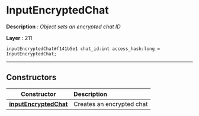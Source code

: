 # InputEncryptedChat

**Description** : *Object sets an encrypted chat ID*

**Layer** : 211

```tl
inputEncryptedChat#f141b5e1 chat_id:int access_hash:long = InputEncryptedChat;
```

---

## Constructors

| Constructor | Description |
| :---: | :--- |
| [**inputEncryptedChat**](constructor/inputEncryptedChat) | Creates an encrypted chat |